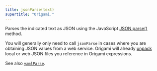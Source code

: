 ```yaml
---
title: jsonParse(text)
supertitle: "Origami."
---
```


Parses the indicated text as JSON using the JavaScript [JSON.parse()](https://developer.mozilla.org/en-US/docs/Web/JavaScript/Reference/Global_Objects/JSON/parse) method.

You will generally only need to call `jsonParse` in cases where you are obtaining JSON values from a web service. Origami will already [unpack](/language/fileTypes.html#unpacking-files) local or web JSON files you reference in Origami expressions.

See also [`yamlParse`](yamlParse.html).
